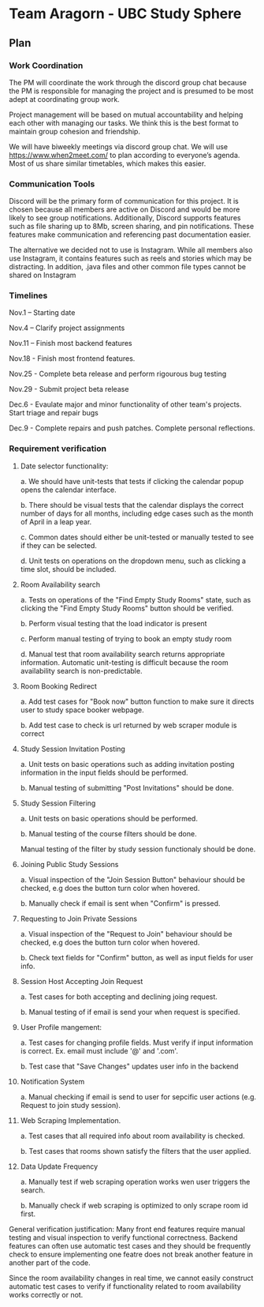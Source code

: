 # Team Aragorn - UBC Study Sphere
## Plan

### Work Coordination

The PM will coordinate the work through the discord group chat because the PM is responsible for managing the project and is presumed to be most adept at coordinating group work.

Project management will be based on mutual accountability and helping each other with managing our tasks. We think this is the best format to maintain group cohesion and friendship.

We will have biweekly meetings via discord group chat. We will use https://www.when2meet.com/ to plan according to everyone’s agenda. Most of us share similar timetables, which makes this easier.

### Communication Tools
Discord will be the primary form of communication for this project. 
It is chosen because all members are active on Discord and would be more likely to see group notifications. Additionally, Discord supports features such as file sharing up to 8Mb, screen sharing, and pin notifications. These features make communication and referencing past documentation easier.

The alternative we decided not to use is Instagram. While all members also use Instagram, it contains features such as reels and stories which may be distracting. In addition, .java files and other common file types cannot be shared on Instagram

### Timelines

Nov.1  – Starting date

Nov.4  – Clarify project assignments

Nov.11 – Finish most backend features

Nov.18 - Finish most frontend features. 

Nov.25 - Complete beta release and perform rigourous bug testing

Nov.29 - Submit project beta release

Dec.6  - Evaulate major and minor functionality of other team's projects. Start triage and repair bugs

Dec.9  -  Complete repairs and push patches. Complete personal reflections.

### Requirement verification

1. Date selector functionality:

    a. We should have unit-tests that tests if clicking the calendar popup opens the calendar interface.

    b. There should be visual tests that the calendar displays the correct number of days for all months, including edge cases such as the month of April in a leap year.
    
    c. Common dates should either be unit-tested or manually tested to see if they can be selected.

    d. Unit tests on operations on the dropdown menu, such as clicking a time slot, should be included.
    
2. Room Availability search

    a. Tests on operations of the "Find Empty Study Rooms" state, such as clicking the "Find Empty Study Rooms" button should be verified.

    b. Perform visual testing that the load indicator is present

    c. Perform manual testing of trying to book an empty study room

    d. Manual test that room availability search returns appropriate information. Automatic unit-testing is difficult because the room availability search is non-predictable.

3. Room Booking Redirect

    a. Add test cases for "Book now" button function to make sure it directs user to study space booker webpage.

    b. Add test case to check is url returned by web scraper module is correct


4.  Study Session Invitation Posting

    a. Unit tests on basic operations such as adding invitation posting information in the input fields should be performed.

    b. Manual testing of submitting "Post Invitations" should be done.

5. Study Session Filtering

    a. Unit tests on basic operations should be performed.

    b. Manual testing of the course filters should be done.

    Manual testing of the filter by study session functionaly should be done.

6. Joining Public Study Sessions

    a. Visual inspection of the "Join Session Button" behaviour should be checked, e.g does the button turn color when hovered.

    b. Manually check if email is sent when "Confirm" is pressed.

7. Requesting to Join Private Sessions

    a. Visual inspection of the "Request to Join" behaviour should be checked, e.g does the button turn color when hovered.

    b. Check text fields for "Confirm" button, as well as input fields for user info.

8. Session Host Accepting Join Request

    a. Test cases for both accepting and declining joing request.

    b. Manual testing of if email is send your when request is specified.

9. User Profile mangement:

    a. Test cases for changing profile fields. Must verify if input information is correct. Ex. email must include '@' and '.com'.

    b. Test case that "Save Changes" updates user info in the backend

10. Notification System

    a. Manual checking if email is send to user for sepcific user actions (e.g. Request to join study session).

11. Web Scraping Implementation.

    a. Test cases that all required info about room availability is checked.

    b. Test cases that rooms shown satisfy the filters that the user applied.

12. Data Update Frequency

    a. Manually test if web scraping operation works wen user triggers the search.

    b. Manually check if web scraping is optimized to only scrape room id first.

General verification justification:
Many front end features require manual testing and visual inspection to verify functional correctness. Backend features can often use automatic test cases and they should be frequently check to ensure implementing one featre does not break another feature in another part of the code.

Since the room availability changes in real time, we cannot easily construct automatic test cases to verify if functionality related to room availability works correctly or not.
